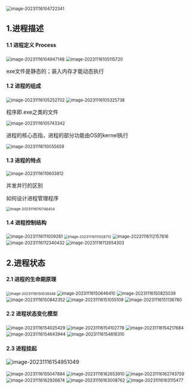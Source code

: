 <img src="./image/image_7.1%E8%BF%9B%E7%A8%8B%E7%AE%A1%E7%90%86/image-20231116104722341.png" alt="image-20231116104722341" style="zoom:80%;" />

## 1.进程描述

#### 1.1 进程定义 Process

<img src="./image/image_7.1%E8%BF%9B%E7%A8%8B%E7%AE%A1%E7%90%86/image-20231116104947148.png" alt="image-20231116104947148" style="zoom:80%;" />

<img src="./image/image_7.1%E8%BF%9B%E7%A8%8B%E7%AE%A1%E7%90%86/image-20231116105115720.png" alt="image-20231116105115720" style="zoom:80%;" />

exe文件是静态的；装入内存才能动态执行

#### 1.2 进程的组成

<img src="./image/image_7.1%E8%BF%9B%E7%A8%8B%E7%AE%A1%E7%90%86/image-20231116105252702.png" alt="image-20231116105252702" style="zoom:80%;" />

<img src="./image/image_7.1%E8%BF%9B%E7%A8%8B%E7%AE%A1%E7%90%86/image-20231116105325738.png" alt="image-20231116105325738" style="zoom:80%;" />

程序即.exe之类的文件

<img src="./image/image_7.1%E8%BF%9B%E7%A8%8B%E7%AE%A1%E7%90%86/image-20231116105743342.png" alt="image-20231116105743342" style="zoom:80%;" />

进程的核心态指，进程的部分功能由OS的kernel执行

<img src="./image/image_7.1%E8%BF%9B%E7%A8%8B%E7%AE%A1%E7%90%86/image-20231116110055659.png" alt="image-20231116110055659" style="zoom: 80%;" />

#### 1.3 进程的特点

<img src="./image/image_7.1%E8%BF%9B%E7%A8%8B%E7%AE%A1%E7%90%86/image-20231116110603812.png" alt="image-20231116110603812" style="zoom:80%;" />

并发并行的区别 

如何设计进程管理程序

<img src="./image/image_7.1%E8%BF%9B%E7%A8%8B%E7%AE%A1%E7%90%86/image-20231116110746404.png" alt="image-20231116110746404" style="zoom:67%;" />

#### 1.4 进程控制结构

<img src="./image/image_7.1%E8%BF%9B%E7%A8%8B%E7%AE%A1%E7%90%86/image-20231116111009281.png" alt="image-20231116111009281" style="zoom:80%;" />

<img src="./image/image_7.1%E8%BF%9B%E7%A8%8B%E7%AE%A1%E7%90%86/image-20231116111028712.png" alt="image-20231116111028712" style="zoom:67%;" />

<img src="./image/image_7.1%E8%BF%9B%E7%A8%8B%E7%AE%A1%E7%90%86/image-20231116112157616.png" alt="image-20231116112157616" style="zoom:80%;" />

<img src="./image/image_7.1%E8%BF%9B%E7%A8%8B%E7%AE%A1%E7%90%86/image-20231116112340432.png" alt="image-20231116112340432" style="zoom:80%;" />

<img src="./image/image_7.1%E8%BF%9B%E7%A8%8B%E7%AE%A1%E7%90%86/image-20231116112654303.png" alt="image-20231116112654303" style="zoom:80%;" />

## 2.进程状态

#### 2.1 进程的生命期原理

<img src="./image/image_7.1%E8%BF%9B%E7%A8%8B%E7%AE%A1%E7%90%86/image-20231116150539348.png" alt="image-20231116150539348" style="zoom:67%;" />

<img src="./image/image_7.1%E8%BF%9B%E7%A8%8B%E7%AE%A1%E7%90%86/image-20231116150646410.png" alt="image-20231116150646410" style="zoom:80%;" />

<img src="./image/image_7.1%E8%BF%9B%E7%A8%8B%E7%AE%A1%E7%90%86/image-20231116150825039.png" alt="image-20231116150825039" style="zoom:80%;" />

<img src="./image/image_7.1%E8%BF%9B%E7%A8%8B%E7%AE%A1%E7%90%86/image-20231116150842352.png" alt="image-20231116150842352" style="zoom:80%;" />

<img src="./image/image_7.1%E8%BF%9B%E7%A8%8B%E7%AE%A1%E7%90%86/image-20231116151055109.png" alt="image-20231116151055109" style="zoom:80%;" />

<img src="./image/image_7.1%E8%BF%9B%E7%A8%8B%E7%AE%A1%E7%90%86/image-20231116151136780.png" alt="image-20231116151136780" style="zoom:80%;" />

#### 2.2 进程状态变化模型

<img src="./image/image_7.1%E8%BF%9B%E7%A8%8B%E7%AE%A1%E7%90%86/image-20231116154025429.png" alt="image-20231116154025429" style="zoom:80%;" />

<img src="./image/image_7.1%E8%BF%9B%E7%A8%8B%E7%AE%A1%E7%90%86/image-20231116154102778.png" alt="image-20231116154102778" style="zoom:80%;" />

<img src="./image/image_7.1%E8%BF%9B%E7%A8%8B%E7%AE%A1%E7%90%86/image-20231116154217684.png" alt="image-20231116154217684" style="zoom:80%;" />

<img src="./image/image_7.1%E8%BF%9B%E7%A8%8B%E7%AE%A1%E7%90%86/image-20231116154643944.png" alt="image-20231116154643944" style="zoom:80%;" />

<img src="./image/image_7.1%E8%BF%9B%E7%A8%8B%E7%AE%A1%E7%90%86/image-20231116154816310.png" alt="image-20231116154816310" style="zoom:80%;" />

#### 2.3 进程挂起

![image-20231116154951049](./image/image_7.1%E8%BF%9B%E7%A8%8B%E7%AE%A1%E7%90%86/image-20231116154951049.png)

<img src="./image/image_7.1%E8%BF%9B%E7%A8%8B%E7%AE%A1%E7%90%86/image-20231116155047884.png" alt="image-20231116155047884" style="zoom:80%;" />

<img src="./image/image_7.1%E8%BF%9B%E7%A8%8B%E7%AE%A1%E7%90%86/image-20231116162653910.png" alt="image-20231116162653910" style="zoom:80%;" />

<img src="./image/image_7.1%E8%BF%9B%E7%A8%8B%E7%AE%A1%E7%90%86/image-20231116162743759.png" alt="image-20231116162743759" style="zoom:80%;" />

<img src="./image/image_7.1%E8%BF%9B%E7%A8%8B%E7%AE%A1%E7%90%86/image-20231116162926674.png" alt="image-20231116162926674" style="zoom:80%;" />

<img src="./image/image_7.1%E8%BF%9B%E7%A8%8B%E7%AE%A1%E7%90%86/image-20231116163008762.png" alt="image-20231116163008762" style="zoom:80%;" />

<img src="./image/image_7.1%E8%BF%9B%E7%A8%8B%E7%AE%A1%E7%90%86/image-20231116163115477.png" alt="image-20231116163115477" style="zoom:80%;" />


